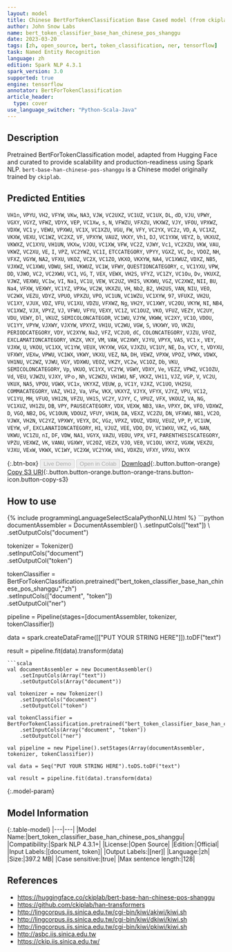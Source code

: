 ```yaml
---
layout: model
title: Chinese BertForTokenClassification Base Cased model (from ckiplab)
author: John Snow Labs
name: bert_token_classifier_base_han_chinese_pos_shanggu
date: 2023-03-20
tags: [zh, open_source, bert, token_classification, ner, tensorflow]
task: Named Entity Recognition
language: zh
edition: Spark NLP 4.3.1
spark_version: 3.0
supported: true
engine: tensorflow
annotator: BertForTokenClassification
article_header:
  type: cover
use_language_switcher: "Python-Scala-Java"
---
```


## Description

Pretrained BertForTokenClassification model, adapted from Hugging Face and curated to provide scalability and production-readiness using Spark NLP. `bert-base-han-chinese-pos-shanggu` is a Chinese model originally trained by `ckiplab`.

## Predicted Entities

`VH1n`, `VPYU`, `VH2`, `VFYW`, `VKw`, `NA3`, `VJW`, `VC2UXZ`, `VC1UZ`, `VC1UX`, `DL`, `dD`, `VJU`, `VPWY`, `VGXY`, `VGYZ`, `VFWZ`, `VDYX`, `VEP`, `VC1Xw`, `s`, `N`, `VFWZU`, `VFXZU`, `VKXWZ`, `VJY`, `VFOU`, `VPXWZ`, `VDXW`, `VC1ｙ`, `VEWU`, `VPXWU`, `VC1X`, `VC1XZU`, `VGU`, `FW`, `VFY`, `VC2YX`, `VC2z`, `VD`, `A`, `VC1XZ`, `VKXW`, `VEXU`, `VC1WZ`, `VC2XZ`, `VF`, `VPXYW`, `VAUZ`, `VKXY`, `Vh1`, `DJ`, `VC1YXW`, `VEYZ`, `b`, `VKXUZ`, `VKWXZ`, `VC1XYU`, `VH1UN`, `VKXw`, `VJOU`, `VC1XW`, `VFW`, `VC2Z`, `VJWY`, `Vc1`, `VC2XZU`, `VKW`, `VAU`, `VKWZ`, `VC2XU`, `VE`, `I`, `VPZ`, `VC2YWZ`, `VC1I`, `ETCCATEGORY`, `VPYY`, `VGXZ`, `VC`, `Dc`, `VDOZ`, `NH`, `VFXZ`, `VGYW`, `NA2`, `VFXU`, `VKOZ`, `VC2X`, `VC1ZO`, `VKXO`, `VKXYW`, `NA4`, `VC1XWUZ`, `VDXZ`, `NB5`, `VJXWZ`, `VC1XWU`, `VDWU`, `SHI`, `VKWUZ`, `VC1W`, `VFWY`, `QUESTIONCATEGORY`, `c`, `VC1YXU`, `VPW`, `DD`, `VJWO`, `VC2`, `VC2XWU`, `VC1`, `VG`, `T`, `VEX`, `VEWX`, `VH2S`, `VFYZ`, `VC1ZY`, `VC1Ou`, `Dv`, `VKUXZ`, `VJWZ`, `VEXWU`, `VC1w`, `VI`, `Na1`, `VC1U`, `VEW`, `VC2UZ`, `VHIS`, `VKXWU`, `VGZ`, `VC2XWZ`, `NII`, `BU`, `Na4`, `VFXW`, `VEXWY`, `VC1YZ`, `VPXw`, `VC2W`, `VKXZU`, `VH`, `Nb2`, `B2`, `VH2US`, `VAN`, `NIU`, `VEO`, `VC2WX`, `VEZU`, `VDYZ`, `VPUO`, `VPXZU`, `VPO`, `VC1UN`, `VC1WZU`, `VC1XYW`, `97`, `VFUXZ`, `VH2U`, `VC1XY`, `VJUX`, `VDZ`, `VFU`, `VC1XU`, `VDZU`, `VFXWZ`, `Ng`, `VH2Y`, `VC1XWY`, `VC2OU`, `VKYW`, `NI`, `NB4`, `VC1XWZ`, `VJX`, `VPYZ`, `VJ`, `VFWU`, `VFYU`, `VEXY`, `VC1Z`, `VC1OUZ`, `VKO`, `VFUZ`, `VEZY`, `VC2UY`, `VDU`, `VEWY`, `Dl`, `VKUZ`, `SEMICOLONCATEGOR`, `VC1WU`, `VJYW`, `VKWW`, `VC2XY`, `VC1O`, `VDOU`, `VC1YY`, `VPYW`, `VJXWY`, `VJXYW`, `VPXYZ`, `VH1U`, `VC2WU`, `VGW`, `S`, `VKXWY`, `VO`, `VKZU`, `PERIODCATEGORY`, `VDY`, `VC2XYW`, `Na2`, `VFZ`, `VC2UO`, `dC`, `COLONCATEGORY`, `VJZU`, `VFOZ`, `EXCLAMATIONCATEGORY`, `VKZX`, `VKY`, `VM`, `VAW`, `VC2XWY`, `VJYU`, `VPYX`, `VAS`, `VC1ｘ`, `VEY`, `VJXW`, `U`, `VKOU`, `VC1XX`, `VC1YW`, `VEUX`, `VKYXW`, `VGX`, `VJXZU`, `VC1UY`, `NE`, `Da`, `VCY`, `t`, `VDYXU`, `VFXWY`, `VEXw`, `VPWU`, `VC1WX`, `VKWY`, `VKXU`, `VEZ`, `NA`, `DH`, `VEWZ`, `VPXW`, `VPOZ`, `VPWX`, `VDWX`, `VH1NU`, `VC2WZ`, `VJWU`, `VGY`, `VDXWU`, `VEOZ`, `VKZY`, `VC2w`, `VC1OZ`, `Db`, `VKU`, `SEMICOLONCATEGORY`, `Vp`, `VKUO`, `VC1YX`, `VC2YW`, `VGWY`, `VDXY`, `Ve`, `VEZZ`, `VPWZ`, `VC1OZU`, `Vd`, `VEU`, `VJWZU`, `VJXY`, `VPｏ`, `Nh`, `VC2WZU`, `VH1WU`, `NF`, `VKXZ`, `VH11`, `VJZ`, `VGP`, `V`, `VC2U`, `VKUX`, `NA5`, `VPOU`, `VGWX`, `VC1x`, `VKYXZ`, `VEUW`, `p`, `VC1Y`, `VJXZ`, `VC1UO`, `VH2SU`, `COMMACATEGORY`, `VAZ`, `VH12`, `Va`, `VFw`, `VKX`, `VKXYZ`, `VJYX`, `VFYX`, `VJYZ`, `VPU`, `VC12`, `VC1YU`, `MH`, `VFUO`, `VH12N`, `VFZU`, `VH1S`, `VC2Y`, `VJYY`, `C`, `VPUZ`, `VFX`, `VKOUZ`, `VA`, `NG`, `VC1XUZ`, `VH1ZU`, `DB`, `VPY`, `PAUSECATEGORY`, `VDX`, `VEXW`, `NB3`, `VAn`, `VPXY`, `DK`, `VFO`, `VDXWZ`, `D`, `VGO`, `NB2`, `DG`, `VC1OUN`, `VDOUZ`, `VFUY`, `VH1N`, `DA`, `VEXZ`, `VC2ZU`, `DN`, `VFXWU`, `NB1`, `VC2O`, `VJWX`, `VH2N`, `VC2YZ`, `VPXWY`, `VEYX`, `DC`, `VGz`, `VPXZ`, `VDUZ`, `VDXU`, `VEUZ`, `VP`, `P`, `VC1UW`, `VEYW`, `vF`, `EXCLANATIONCATEGORY`, `H1`, `VJUZ`, `VEE`, `VDO`, `DV`, `VC1WXU`, `VKZ`, `vG`, `NAN`, `VKWU`, `VC1ZU`, `nI`, `DF`, `VDW`, `NA1`, `VGYX`, `VAZU`, `VEOU`, `VPX`, `VFI`, `PARENTHESISCATEGORY`, `VPZU`, `VEXWZ`, `VK`, `VANU`, `VGXWY`, `VC2OZ`, `VEZX`, `VJO`, `VE0`, `VC1OU`, `VKYZ`, `VGXW`, `VEXZU`, `VJXU`, `VExW`, `VKWX`, `VC1WY`, `VC2XW`, `VC2YXW`, `VH1`, `VDXZU`, `VFXY`, `VPXU`, `VKYX`

{:.btn-box}
<button class="button button-orange" disabled>Live Demo</button>
<button class="button button-orange" disabled>Open in Colab</button>
[Download](https://s3.amazonaws.com/auxdata.johnsnowlabs.com/public/models/bert_token_classifier_base_han_chinese_pos_shanggu_zh_4.3.1_3.0_1679333600434.zip){:.button.button-orange}
[Copy S3 URI](s3://auxdata.johnsnowlabs.com/public/models/bert_token_classifier_base_han_chinese_pos_shanggu_zh_4.3.1_3.0_1679333600434.zip){:.button.button-orange.button-orange-trans.button-icon.button-copy-s3}

## How to use



<div class="tabs-box" markdown="1">
{% include programmingLanguageSelectScalaPythonNLU.html %}
```python
documentAssembler = DocumentAssembler() \
    .setInputCols(["text"]) \
    .setOutputCols("document")

tokenizer = Tokenizer() \
    .setInputCols("document") \
    .setOutputCol("token")

tokenClassifier = BertForTokenClassification.pretrained("bert_token_classifier_base_han_chinese_pos_shanggu","zh") \
    .setInputCols(["document", "token"]) \
    .setOutputCol("ner")

pipeline = Pipeline(stages=[documentAssembler, tokenizer, tokenClassifier])

data = spark.createDataFrame([["PUT YOUR STRING HERE"]]).toDF("text")

result = pipeline.fit(data).transform(data)
```
```scala
val documentAssembler = new DocumentAssembler() 
    .setInputCols(Array("text")) 
    .setOutputCols(Array("document"))
      
val tokenizer = new Tokenizer()
    .setInputCols("document")
    .setOutputCol("token")
 
val tokenClassifier = BertForTokenClassification.pretrained("bert_token_classifier_base_han_chinese_pos_shanggu","zh") 
    .setInputCols(Array("document", "token"))
    .setOutputCol("ner")
   
val pipeline = new Pipeline().setStages(Array(documentAssembler, tokenizer, tokenClassifier))

val data = Seq("PUT YOUR STRING HERE").toDS.toDF("text")

val result = pipeline.fit(data).transform(data)
```
</div>

{:.model-param}
## Model Information

{:.table-model}
|---|---|
|Model Name:|bert_token_classifier_base_han_chinese_pos_shanggu|
|Compatibility:|Spark NLP 4.3.1+|
|License:|Open Source|
|Edition:|Official|
|Input Labels:|[document, token]|
|Output Labels:|[ner]|
|Language:|zh|
|Size:|397.2 MB|
|Case sensitive:|true|
|Max sentence length:|128|

## References

- https://huggingface.co/ckiplab/bert-base-han-chinese-pos-shanggu
- https://github.com/ckiplab/han-transformers
- http://lingcorpus.iis.sinica.edu.tw/cgi-bin/kiwi/akiwi/kiwi.sh
- http://lingcorpus.iis.sinica.edu.tw/cgi-bin/kiwi/dkiwi/kiwi.sh
- http://lingcorpus.iis.sinica.edu.tw/cgi-bin/kiwi/pkiwi/kiwi.sh
- http://asbc.iis.sinica.edu.tw
- https://ckip.iis.sinica.edu.tw/